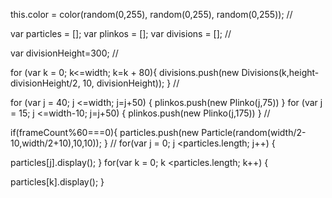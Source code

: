 this.color = color(random(0,255), random(0,255), random(0,255));
//

var particles = [];
var plinkos = [];
var divisions = [];
//

var divisionHeight=300;
//

for (var k = 0; k<=width; k=k + 80){
    divisions.push(new Divisions(k,height-divisionHeight/2, 10, divisionHeight));
}
//

for (var j = 40; j <=width; j=j+50)
{
plinkos.push(new Plinko(j,75))
}
for (var j = 15; j <=width-10; j=j+50)
{
plinkos.push(new Plinko(j,175))
}
//

if(frameCount%60===0){
   particles.push(new Particle(random(width/2-10,width/2+10),10,10));
}
//
for(var j = 0; j <particles.length; j++) {

   particles[j].display();
}
for(var k = 0; k <particles.length; k++) {

   particles[k].display();
}


